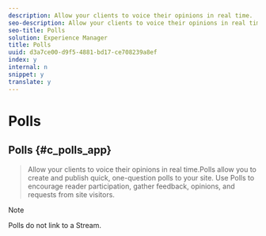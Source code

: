 ```yaml
---
description: Allow your clients to voice their opinions in real time.
seo-description: Allow your clients to voice their opinions in real time.
seo-title: Polls
solution: Experience Manager
title: Polls
uuid: d3a7ce00-d9f5-4881-bd17-ce708239a8ef
index: y
internal: n
snippet: y
translate: y
---
```


# Polls

## Polls {#c_polls_app}
>Allow your clients to voice their opinions in real time.Polls allow you to create and publish quick, one-question polls to your site. Use Polls to encourage reader participation, gather feedback, opinions, and requests from site visitors.

>[!NOTE]
>
>Polls do not link to a Stream.

